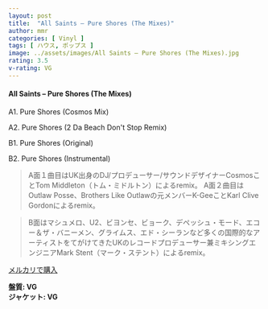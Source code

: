 ```yaml
---
layout: post
title:  "All Saints – Pure Shores (The Mixes)"
author: mmr
categories: [ Vinyl ]
tags: [ ハウス, ポップス ]
image: ../assets/images/All Saints – Pure Shores (The Mixes).jpg
rating: 3.5
v-rating: VG
---
```


#### All Saints – Pure Shores (The Mixes)

A1. Pure Shores (Cosmos Mix)

A2. Pure Shores (2 Da Beach Don't Stop Remix)

B1. Pure Shores (Original)

B2. Pure Shores (Instrumental)

> A面１曲目はUK出身のDJ/プロデューサー/サウンドデザイナーCosmosことTom Middleton（トム・ミドルトン）によるremix。
> A面２曲目はOutlaw Posse、Brothers Like Outlawの元メンバーK-GeeことKarl Clive Gordonによるremix。

> B面はマシュメロ、U2、ビヨンセ、ビョーク、デペッシュ・モード、エコー＆ザ・バニーメン、グライムス、エド・シーランなど多くの国際的なアーティストをてがけてきたUKのレコードプロデューサー兼ミキシングエンジニアMark Stent（マーク・ステント）によるremix。


[メルカリで購入](https://jp.mercari.com/item/m60756646453)

<div class="mt-4 mb-4 d-flex align-items-center">
<strong class="mr-1">盤質: VG</strong>
</div>
<div class="mt-4 mb-4 d-flex align-items-center">
<strong class="mr-1">ジャケット: VG</strong>
</div>

